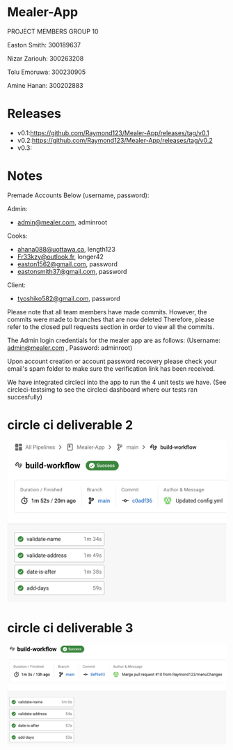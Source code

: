 # Mealer-App
PROJECT MEMBERS GROUP 10

Easton Smith: 300189637

Nizar Zariouh: 300263208

Tolu Emoruwa: 300230905

Amine Hanan: 300202883

# Releases 

- v0.1:https://github.com/Raymond123/Mealer-App/releases/tag/v0.1
- v0.2:https://github.com/Raymond123/Mealer-App/releases/tag/v0.2
- v0.3:


# Notes

Premade Accounts Below (username, password):

Admin:
- admin@mealer.com, adminroot

Cooks:
- ahana088@uottawa.ca, length123
- Fr33kzy@outlook.fr, longer42
- easton1562@gmail.com, password
- eastonsmith37@gmail.com, password

Client:
- tyoshiko582@gmail.com, password

Please note that all team members have made commits. However, the commits were made to branches that are now deleted Therefore, please refer to the closed pull requests section in order to view all the commits.

The Admin login credentials for the mealer app are as follows: (Username: admin@mealer.com , Password: adminroot)

Upon account creation or account password recovery please check your email's spam folder to make sure the verification link has been received.

We have integrated circleci into the app to run the 4 unit tests we have. (See circleci-testsimg to see the circleci dashboard where our tests ran succesfully)

# circle ci deliverable 2
![circleci dashboard](circleci-testsimg.png)

# circle ci deliverable 3
![circleci dashboard](circlci-testimg-3.png)
